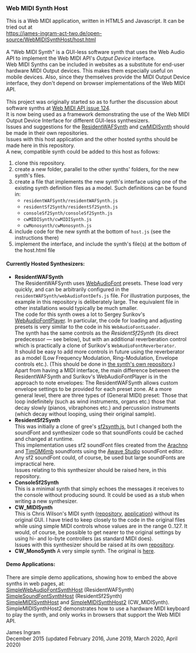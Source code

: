 ### Web MIDI Synth Host
This is a Web MIDI application, written in HTML5 and Javascript. It can be tried out at <br />
https://james-ingram-act-two.de/open-source/WebMIDISynthHost/host.html <br />
<br />
A "Web MIDI Synth" is a GUI-less software synth that uses the Web Audio API to implement the Web MIDI API's _Output Device_ interface.<br />
Web MIDI Synths can be included in websites as a substitute for end-user hardware MIDI Output devices. This makes them especially useful on mobile devices. Also, since they themselves provide the MIDI Output Device interface, they don't depend on browser implementations of the Web MIDI API.<br />
<br />
This project was originally started so as to further the discussion about software synths at [Web MIDI API issue 124](https://github.com/WebAudio/web-midi-api/issues/124).<br />
It is now being used as a framework demonstrating the use of the Web MIDI Output Device Interface for different GUI-less synthesizers.<br />
Issues and suggestions for the [ResidentWAFSynth](https://github.com/notator/ResidentWAFSynthHost) and [cwMIDISynth](https://github.com/cwilso/midi-synth) should be made in their own repositories.<br />
Issues with this host application and the other hosted synths should be made here in this repository.<br />
A new, compatible synth could be added to this host as follows:
1. clone this repository.
2. create a new folder, parallel to the other synths' folders, for the new synth's files.
3. create a file that implements the new synth's interface using one of the existing synth definition files as a model. Such definitions can be found in:
   - `residentWAFSynth/residentWAFSynth.js`
   - `residentSf2Synth/residentSf2Synth.js`
   - `consoleSf2Synth/consoleSf2Synth.js`
   - `cwMIDISynth/cwMIDISynth.js`
   - `cwMonosynth/cwMonosynth.js`
4. include code for the new synth at the bottom of `host.js` (see the instructions there)
5. implement the interface, and include the synth's file(s) at the bottom of the host.html file

#### Currently Hosted Synthesizers:
* **ResidentWAFSynth**<br />
The ResidentWAFSynth uses [WebAudioFont](https://github.com/surikov/webaudiofont) presets. These load very quickly, and can be arbitrarily configured in the `residentWAFSynth/webAudioFontDefs.js` file. For illustration purposes, the example in this repository is deliberately large. The equivalent file in other installations would typically be much smaller.<br />
The code for this synth owes a lot to Sergey Surikov's [WebAudioFontPlayer](https://surikov.github.io/webaudiofont/npm/dist/WebAudioFontPlayer.js). In particular, the code for loading and adjusting presets is very similar to the code in his `WebAudioFontLoader`.<br />
The synth has the same controls as the _ResidentSf2Synth_ (its direct predecessor &mdash; see below), but with an additional reverberation control which is practically a clone of Surikov's `WebAudioFontReverberator`.<br />
It should be easy to add more controls in future using the reverberator as a model (Low Frequency Modulation, Ring-Modulation, Envelope controls etc.). (This should be done in [the synth's own repository](https://github.com/notator/ResidentWAFSynthHost).)<br />
Apart from having a MIDI interface, the main difference between the ResidentWAFSynth and Surikov's WebAudioFontPlayer is in the approach to note envelopes: The ResidentWAFSynth allows custom envelope settings to be provided for each preset zone. At a more general level, there are three types of (General MIDI) preset: Those that loop indefinitely (such as wind instruments, organs etc.) those that decay slowly (pianos, vibraphones etc.) and percussion instruments (which decay without looping, using their original sample). <br />
* **ResidentSf2Synth**<br />
This was initially a clone of gree's [sf2synth.js](https://github.com/gree/sf2synth.js), but I changed both the soundFont and synthesizer code so that soundFonts could be cached and changed at runtime.<br />
This implementation uses sf2 soundFont files created from the [Arachno](http://www.arachnosoft.com/main/soundfont.php) and [TimGM6mb](https://packages.debian.org/sid/sound/timgm6mb-soundfont) soundfonts using the [Awave Studio](https://www.fmjsoft.com/) soundFont editor. Any sf2 soundFont could, of course, be used but large soundFonts are impractical here.<br />
Issues relating to this synthesizer should be raised here, in this repository.<br />
* **ConsoleSf2Synth**<br />
This is a minimal synth that simply echoes the messages it receives to the console without producing sound.
It could be used as a stub when writing a new synthesizer.
* **CW_MIDISynth**<br />
This is Chris Wilson's MIDI synth ([repository](https://github.com/cwilso/midi-synth), [application](https://webaudiodemos.appspot.com/midi-synth/index.html)) without its original GUI. I have tried to keep closely to the code in the original files while using simple MIDI controls whose values are in the range 0..127. It would, of course, be possible to get nearer to the original settings by using hi- and lo-byte controllers (as standard MIDI does).<br />
Issues with this synthesizer should be raised at its own [repository](https://github.com/cwilso/midi-synth).
* **CW_MonoSynth** A very simple synth. The original is [here](https://github.com/cwilso/monosynth).<br />

#### Demo Applications:
There are simple demo applications, showing how to embed the above synths in web pages, at:<br />
[SimpleWebAudioFontSynthHost](https://james-ingram-act-two.de/open-source/SimpleWebAudioFontSynthHost/host.html) (ResidentWAFSynth)<br />
[SimpleSoundFontSynthHost](https://james-ingram-act-two.de/open-source/SimpleSoundFontSynthHost/host.html) (ResidentSf2Synth)<br />
[SimpleMIDISynthHost](https://james-ingram-act-two.de/open-source/SimpleMIDISynthHost/host.html) and [SimpleMIDISynthHost2](https://james-ingram-act-two.de/open-source/SimpleMIDISynthHost2/host.html) (CW_MIDISynth).<br />
SimpleMIDISynthHost2 demonstrates how to use a hardware MIDI keyboard to play the synth, and only works in browsers that support the Web MIDI API.<br />

James Ingram<br />
December 2015 (updated February 2016, June 2019, March 2020, April 2020)<br />




